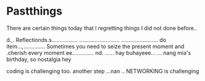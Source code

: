 # Pastthings

There are certain things today that I regretting things I did not done before..

d.,.
Reflectionds.s.................
..........................
........................
do item...,..............
Sometimes you need to seize the present moment and .cherish every moment ee..............
nd.
......
hay buhayeee...
...
nang mia's birthday, so nostalgia
hey

coding is challenging too.
another step ...nan
..
NETWORKING is challenging 
